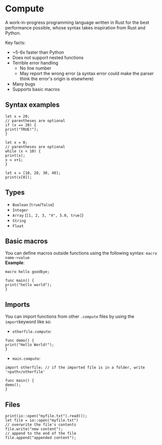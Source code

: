 # Compute
A work-in-progress programming language written in Rust for the best performance possible, whose syntax takes inspiration from Rust and Python.

Key facts:
- ~5-6x faster than Python
- Does not support nested functions
- Terrible error handling
  - No line number
  - May report the wrong error (a syntax error could make the parser think the error's origin is elsewhere)
- Many bugs
- Supports basic macros

## Syntax examples
```
let x = 20;
// parentheses are optional
if (x == 20) {
print("TRUE!");
}
```
```
let x = 0;
// parentheses are optional
while (x < 10) {
print(x);
x = x+1;
}
```
```
let x = [10, 20, 30, 40];
print(x[0]);
```

## Types
- `Boolean` (`true`/`false`)
- `Integer`
- `Array` (`[1, 2, 3, "4", 5.0, true]`)
- `String`
- `Float`

## Basic macros
You can define macros outside functions using the following syntax:
`macro name->value`\
**Example**:
```
macro hello goodbye;

func main() {
print("hello world");
}
```

## Imports
You can import functions from other `.compute` files by using the `import`keyword like so:
- `otherfile.compute`:
```
func demo() {
print("Hello World!");
}
```
- `main.compute`:
```
import otherfile; // if the imported file is in a folder, write '<path>/otherfile'

func main() {
demo();
}
```

## Files
```
print(io::open("myfile.txt").read());
let file = io::open("myfile.txt")
// overwrite the file's contents
file.write("new content");
// append to the end of the file
file.append("appended content");

```